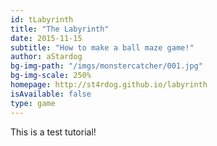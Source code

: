 ```yaml
---
id: tLabyrinth
title: "The Labyrinth"
date: 2015-11-15
subtitle: "How to make a ball maze game!"
author: aStardog
bg-img-path: "/imgs/monstercatcher/001.jpg"
bg-img-scale: 250%
homepage: http://st4rdog.github.io/labyrinth
isAvailable: false
type: game
---
```

This is a test tutorial!